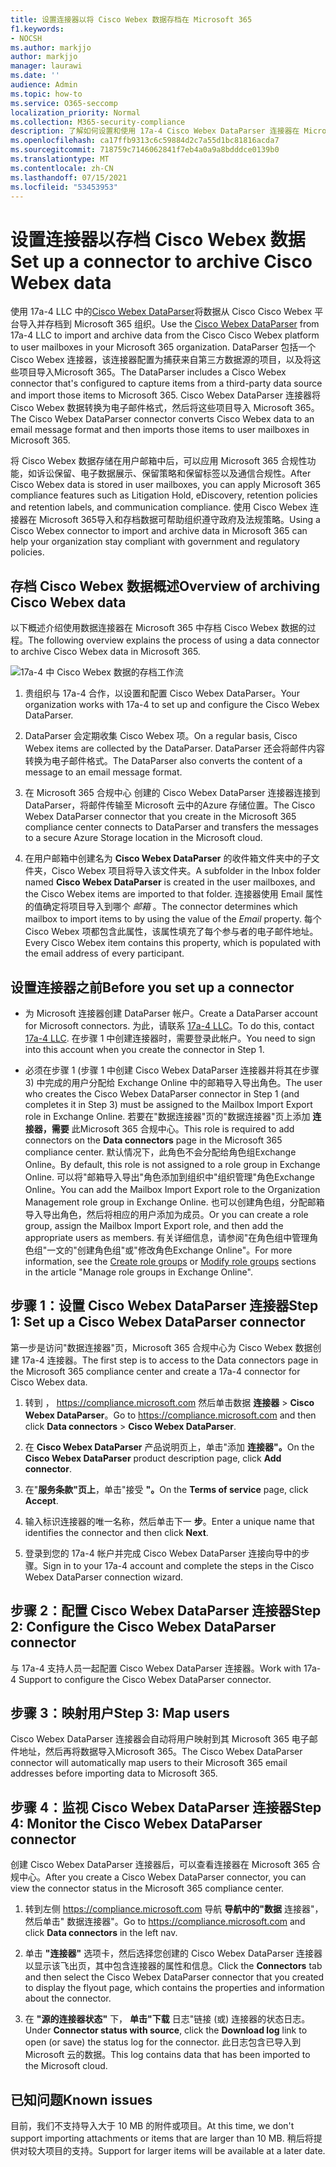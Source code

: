 ```yaml
---
title: 设置连接器以将 Cisco Webex 数据存档在 Microsoft 365
f1.keywords:
- NOCSH
ms.author: markjjo
author: markjjo
manager: laurawi
ms.date: ''
audience: Admin
ms.topic: how-to
ms.service: O365-seccomp
localization_priority: Normal
ms.collection: M365-security-compliance
description: 了解如何设置和使用 17a-4 Cisco Webex DataParser 连接器在 Microsoft 365 中导入和存档 Cisco Webex 数据。
ms.openlocfilehash: ca17ffb9313c6c59884d2c7a55d1bc81816acda7
ms.sourcegitcommit: 718759c7146062841f7eb4a0a9a8bdddce0139b0
ms.translationtype: MT
ms.contentlocale: zh-CN
ms.lasthandoff: 07/15/2021
ms.locfileid: "53453953"
---
```

# <a name="set-up-a-connector-to-archive-cisco-webex-data"></a><span data-ttu-id="11f79-103">设置连接器以存档 Cisco Webex 数据</span><span class="sxs-lookup"><span data-stu-id="11f79-103">Set up a connector to archive Cisco Webex data</span></span>

<span data-ttu-id="11f79-104">使用 17a-4 LLC 中的[Cisco Webex DataParser](https://www.17a-4.com/webex-dataparser/)将数据从 Cisco Cisco Webex 平台导入并存档到 Microsoft 365 组织。</span><span class="sxs-lookup"><span data-stu-id="11f79-104">Use the [Cisco Webex DataParser](https://www.17a-4.com/webex-dataparser/) from 17a-4 LLC to import and archive data from the Cisco Cisco Webex platform to user mailboxes in your Microsoft 365 organization.</span></span> <span data-ttu-id="11f79-105">DataParser 包括一个 Cisco Webex 连接器，该连接器配置为捕获来自第三方数据源的项目，以及将这些项目导入Microsoft 365。</span><span class="sxs-lookup"><span data-stu-id="11f79-105">The DataParser includes a Cisco Webex connector that's configured to capture items from a third-party data source and import those items to Microsoft 365.</span></span> <span data-ttu-id="11f79-106">Cisco Webex DataParser 连接器将 Cisco Webex 数据转换为电子邮件格式，然后将这些项目导入 Microsoft 365。</span><span class="sxs-lookup"><span data-stu-id="11f79-106">The Cisco Webex DataParser connector converts Cisco Webex data to an email message format and then imports those items to user mailboxes in Microsoft 365.</span></span>

<span data-ttu-id="11f79-107">将 Cisco Webex 数据存储在用户邮箱中后，可以应用 Microsoft 365 合规性功能，如诉讼保留、电子数据展示、保留策略和保留标签以及通信合规性。</span><span class="sxs-lookup"><span data-stu-id="11f79-107">After Cisco Webex data is stored in user mailboxes, you can apply Microsoft 365 compliance features such as Litigation Hold, eDiscovery, retention policies and retention labels, and communication compliance.</span></span> <span data-ttu-id="11f79-108">使用 Cisco Webex 连接器在 Microsoft 365导入和存档数据可帮助组织遵守政府及法规策略。</span><span class="sxs-lookup"><span data-stu-id="11f79-108">Using a Cisco Webex connector to import and archive data in Microsoft 365 can help your organization stay compliant with government and regulatory policies.</span></span>

## <a name="overview-of-archiving-cisco-webex-data"></a><span data-ttu-id="11f79-109">存档 Cisco Webex 数据概述</span><span class="sxs-lookup"><span data-stu-id="11f79-109">Overview of archiving Cisco Webex data</span></span>

<span data-ttu-id="11f79-110">以下概述介绍使用数据连接器在 Microsoft 365 中存档 Cisco Webex 数据的过程。</span><span class="sxs-lookup"><span data-stu-id="11f79-110">The following overview explains the process of using a data connector to archive Cisco Webex data in Microsoft 365.</span></span>

![17a-4 中 Cisco Webex 数据的存档工作流](../media/WebexTeamsDataParserConnectorWorkflow.png)

1. <span data-ttu-id="11f79-112">贵组织与 17a-4 合作，以设置和配置 Cisco Webex DataParser。</span><span class="sxs-lookup"><span data-stu-id="11f79-112">Your organization works with 17a-4 to set up and configure the Cisco Webex DataParser.</span></span>

2. <span data-ttu-id="11f79-113">DataParser 会定期收集 Cisco Webex 项。</span><span class="sxs-lookup"><span data-stu-id="11f79-113">On a regular basis, Cisco Webex items are collected by the DataParser.</span></span> <span data-ttu-id="11f79-114">DataParser 还会将邮件内容转换为电子邮件格式。</span><span class="sxs-lookup"><span data-stu-id="11f79-114">The DataParser also converts the content of a message to an email message format.</span></span>

3. <span data-ttu-id="11f79-115">在 Microsoft 365 合规中心 创建的 Cisco Webex DataParser 连接器连接到 DataParser，将邮件传输至 Microsoft 云中的Azure 存储位置。</span><span class="sxs-lookup"><span data-stu-id="11f79-115">The Cisco Webex DataParser connector that you create in the Microsoft 365 compliance center connects to DataParser and transfers the messages to a secure Azure Storage location in the Microsoft cloud.</span></span>

4. <span data-ttu-id="11f79-116">在用户邮箱中创建名为 **Cisco Webex DataParser** 的收件箱文件夹中的子文件夹，Cisco Webex 项目将导入该文件夹。</span><span class="sxs-lookup"><span data-stu-id="11f79-116">A subfolder in the Inbox folder named **Cisco Webex DataParser** is created in the user mailboxes, and the Cisco Webex items are imported to that folder.</span></span> <span data-ttu-id="11f79-117">连接器使用 Email 属性的值确定将项目导入到哪个 *邮箱* 。</span><span class="sxs-lookup"><span data-stu-id="11f79-117">The connector determines which mailbox to import items to by using the value of the *Email* property.</span></span> <span data-ttu-id="11f79-118">每个 Cisco Webex 项都包含此属性，该属性填充了每个参与者的电子邮件地址。</span><span class="sxs-lookup"><span data-stu-id="11f79-118">Every Cisco Webex item contains this property, which is populated with the email address of every participant.</span></span>

## <a name="before-you-set-up-a-connector"></a><span data-ttu-id="11f79-119">设置连接器之前</span><span class="sxs-lookup"><span data-stu-id="11f79-119">Before you set up a connector</span></span>

- <span data-ttu-id="11f79-120">为 Microsoft 连接器创建 DataParser 帐户。</span><span class="sxs-lookup"><span data-stu-id="11f79-120">Create a DataParser account for Microsoft connectors.</span></span> <span data-ttu-id="11f79-121">为此，请联系 [17a-4 LLC](https://www.17a-4.com/contact/)。</span><span class="sxs-lookup"><span data-stu-id="11f79-121">To do this, contact [17a-4 LLC](https://www.17a-4.com/contact/).</span></span> <span data-ttu-id="11f79-122">在步骤 1 中创建连接器时，需要登录此帐户。</span><span class="sxs-lookup"><span data-stu-id="11f79-122">You need to sign into this account when you create the connector in Step 1.</span></span>

- <span data-ttu-id="11f79-123">必须在步骤 1 (步骤 1 中创建 Cisco Webex DataParser 连接器并将其在步骤 3) 中完成的用户分配给 Exchange Online 中的邮箱导入导出角色。</span><span class="sxs-lookup"><span data-stu-id="11f79-123">The user who creates the Cisco Webex DataParser connector in Step 1 (and completes it in Step 3) must be assigned to the Mailbox Import Export role in Exchange Online.</span></span> <span data-ttu-id="11f79-124">若要在"数据连接器"页的"数据连接器"页上添加 **连接器，需要** 此Microsoft 365 合规中心。</span><span class="sxs-lookup"><span data-stu-id="11f79-124">This role is required to add connectors on the **Data connectors** page in the Microsoft 365 compliance center.</span></span> <span data-ttu-id="11f79-125">默认情况下，此角色不会分配给角色组Exchange Online。</span><span class="sxs-lookup"><span data-stu-id="11f79-125">By default, this role is not assigned to a role group in Exchange Online.</span></span> <span data-ttu-id="11f79-126">可以将"邮箱导入导出"角色添加到组织中"组织管理"角色Exchange Online。</span><span class="sxs-lookup"><span data-stu-id="11f79-126">You can add the Mailbox Import Export role to the Organization Management role group in Exchange Online.</span></span> <span data-ttu-id="11f79-127">也可以创建角色组，分配邮箱导入导出角色，然后将相应的用户添加为成员。</span><span class="sxs-lookup"><span data-stu-id="11f79-127">Or you can create a role group, assign the Mailbox Import Export role, and then add the appropriate users as members.</span></span> <span data-ttu-id="11f79-128">有关详细信息，请参阅"在角色[](/Exchange/permissions-exo/role-groups#create-role-groups)组中管理角色组[](/Exchange/permissions-exo/role-groups#modify-role-groups)"一文的"创建角色组"或"修改角色Exchange Online"。</span><span class="sxs-lookup"><span data-stu-id="11f79-128">For more information, see the [Create role groups](/Exchange/permissions-exo/role-groups#create-role-groups) or [Modify role groups](/Exchange/permissions-exo/role-groups#modify-role-groups) sections in the article "Manage role groups in Exchange Online".</span></span>

## <a name="step-1-set-up-a-cisco-webex-dataparser-connector"></a><span data-ttu-id="11f79-129">步骤 1：设置 Cisco Webex DataParser 连接器</span><span class="sxs-lookup"><span data-stu-id="11f79-129">Step 1: Set up a Cisco Webex DataParser connector</span></span>

<span data-ttu-id="11f79-130">第一步是访问"数据连接器"页，Microsoft 365 合规中心为 Cisco Webex 数据创建 17a-4 连接器。</span><span class="sxs-lookup"><span data-stu-id="11f79-130">The first step is to access to the Data connectors page in the Microsoft 365 compliance center and create a 17a-4 connector for Cisco Webex data.</span></span>

1. <span data-ttu-id="11f79-131">转到 ， <https://compliance.microsoft.com> 然后单击数据 **连接器**  >  **Cisco Webex DataParser**。</span><span class="sxs-lookup"><span data-stu-id="11f79-131">Go to <https://compliance.microsoft.com> and then click **Data connectors** > **Cisco Webex DataParser**.</span></span>

2. <span data-ttu-id="11f79-132">在 **Cisco Webex DataParser** 产品说明页上，单击"添加 **连接器"。**</span><span class="sxs-lookup"><span data-stu-id="11f79-132">On the **Cisco Webex DataParser** product description page, click **Add connector**.</span></span>

3. <span data-ttu-id="11f79-133">在"**服务条款"页上**，单击"接受 **"。**</span><span class="sxs-lookup"><span data-stu-id="11f79-133">On the **Terms of service** page, click **Accept**.</span></span>

4. <span data-ttu-id="11f79-134">输入标识连接器的唯一名称，然后单击下一 **步**。</span><span class="sxs-lookup"><span data-stu-id="11f79-134">Enter a unique name that identifies the connector and then click **Next**.</span></span>

5. <span data-ttu-id="11f79-135">登录到您的 17a-4 帐户并完成 Cisco Webex DataParser 连接向导中的步骤。</span><span class="sxs-lookup"><span data-stu-id="11f79-135">Sign in to your 17a-4 account and complete the steps in the Cisco Webex DataParser connection wizard.</span></span>

## <a name="step-2-configure-the-cisco-webex-dataparser-connector"></a><span data-ttu-id="11f79-136">步骤 2：配置 Cisco Webex DataParser 连接器</span><span class="sxs-lookup"><span data-stu-id="11f79-136">Step 2: Configure the Cisco Webex DataParser connector</span></span>

<span data-ttu-id="11f79-137">与 17a-4 支持人员一起配置 Cisco Webex DataParser 连接器。</span><span class="sxs-lookup"><span data-stu-id="11f79-137">Work with 17a-4 Support to configure the Cisco Webex DataParser connector.</span></span>

## <a name="step-3-map-users"></a><span data-ttu-id="11f79-138">步骤 3：映射用户</span><span class="sxs-lookup"><span data-stu-id="11f79-138">Step 3: Map users</span></span>

<span data-ttu-id="11f79-139">Cisco Webex DataParser 连接器会自动将用户映射到其 Microsoft 365 电子邮件地址，然后再将数据导入Microsoft 365。</span><span class="sxs-lookup"><span data-stu-id="11f79-139">The Cisco Webex DataParser connector will automatically map users to their Microsoft 365 email addresses before importing data to Microsoft 365.</span></span>

## <a name="step-4-monitor-the-cisco-webex-dataparser-connector"></a><span data-ttu-id="11f79-140">步骤 4：监视 Cisco Webex DataParser 连接器</span><span class="sxs-lookup"><span data-stu-id="11f79-140">Step 4: Monitor the Cisco Webex DataParser connector</span></span>

<span data-ttu-id="11f79-141">创建 Cisco Webex DataParser 连接器后，可以查看连接器在 Microsoft 365 合规中心。</span><span class="sxs-lookup"><span data-stu-id="11f79-141">After you create a Cisco Webex DataParser connector, you can view the connector status in the Microsoft 365 compliance center.</span></span>

1. <span data-ttu-id="11f79-142">转到左侧 <https://compliance.microsoft.com> 导航 **导航中的"数据** 连接器"，然后单击" 数据连接器"。</span><span class="sxs-lookup"><span data-stu-id="11f79-142">Go to <https://compliance.microsoft.com> and click **Data connectors** in the left nav.</span></span>

2. <span data-ttu-id="11f79-143">单击 **"连接器"** 选项卡，然后选择您创建的 Cisco Webex DataParser 连接器以显示该飞出页，其中包含连接器的属性和信息。</span><span class="sxs-lookup"><span data-stu-id="11f79-143">Click the **Connectors** tab and then select the Cisco Webex DataParser connector that you created to display the flyout page, which contains the properties and information about the connector.</span></span>

3. <span data-ttu-id="11f79-144">在 **"源的连接器状态"** 下， **单击"下载** 日志"链接 (或) 连接器的状态日志。</span><span class="sxs-lookup"><span data-stu-id="11f79-144">Under **Connector status with source**, click the **Download log** link to open (or save) the status log for the connector.</span></span> <span data-ttu-id="11f79-145">此日志包含已导入到 Microsoft 云的数据。</span><span class="sxs-lookup"><span data-stu-id="11f79-145">This log contains data that has been imported to the Microsoft cloud.</span></span>

## <a name="known-issues"></a><span data-ttu-id="11f79-146">已知问题</span><span class="sxs-lookup"><span data-stu-id="11f79-146">Known issues</span></span>

<span data-ttu-id="11f79-147">目前，我们不支持导入大于 10 MB 的附件或项目。</span><span class="sxs-lookup"><span data-stu-id="11f79-147">At this time, we don't support importing attachments or items that are larger than 10 MB.</span></span> <span data-ttu-id="11f79-148">稍后将提供对较大项目的支持。</span><span class="sxs-lookup"><span data-stu-id="11f79-148">Support for larger items will be available at a later date.</span></span>
